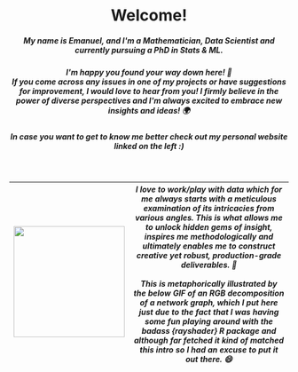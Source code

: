 <h1 align='center'> Welcome!</h1>
<!--<h1 align='center'> :wave: Welcome! :wave:</h1>-->
<h5 align='center'> My name is Emanuel, and I'm a Mathematician, Data Scientist and currently pursuing a PhD in Stats & ML. </h5>

<h5 align='center'> I'm happy you found your way down here! 🥳<br> If you come across any issues in one of my projects or have suggestions for improvement, I would love to hear from you! I firmly believe in the power of diverse perspectives and I'm always excited to embrace new insights and ideas! 🌍 </h5>

<h5 align='center'> In case you want to get to know me better check out my personal website linked on the left :)  </h5>

<!--
<h5 align='center'> I love to work/play with data which for me always starts with a meticulous examination of its intricacies from various angles. This is what allows me to unlock hidden gems of insight, inspires me methodologically and ultimately enables me to construct creative yet robust, production-grade deliverables. 💎 This is metaphorically illustrated by the below GIF of an RGB decomposition of a network graph, which I put here just due to the fact that I was having some fun playing around with the badass {rayshader} R package and although far fetched it kind of matched this intro so I had an excuse to put it out there. 😄 </h5>


<p align='center'>
  <img src="network_gif_small.gif" width="200" height="200"/>
</p>

<div style="text-align: center;">
  <table style="border: none!important; display: inline-block;">
    <tr>
      <td style="vertical-align: top; padding-right: 20px; border: none!important;">
        <img src="network_gif_small.gif" width="200" height="200" style="border: none!important;"/>
      </td>
      <td style="vertical-align: top; border: none!important;">
        <h5 style="margin-top: 0;">
          I love to work/play with data which for me always starts with a meticulous examination of its intricacies from various angles. This is what allows me to unlock hidden gems of insight, inspires me methodologically and ultimately enables me to construct creative yet robust, production-grade deliverables. 💎 This is metaphorically illustrated by the below GIF of an RGB decomposition of a network graph, which I put here just due to the fact that I was having some fun playing around with the badass {rayshader} R package and although far fetched it kind of matched this intro so I had an excuse to put it out there. 😄
        </h5>
      </td>
    </tr>
  </table>
</div>
-->

<br>

| <img src="network_gif_small.gif" width="200" height="200" style="border: 0; vertical-align: top;"/> | <h5 style="font-size: 14px; margin: 0;"> I love to work/play with data which for me always starts with a meticulous examination of its intricacies from various angles. This is what allows me to unlock hidden gems of insight, inspires me methodologically and ultimately enables me to construct creative yet robust, production-grade deliverables. 💎 <br><br>This is metaphorically illustrated by the below GIF of an RGB decomposition of a network graph, which I put here just due to the fact that I was having some fun playing around with the badass {rayshader} R package and although far fetched it kind of matched this intro so I had an excuse to put it out there. 😄 <h5> |
|---|---|





